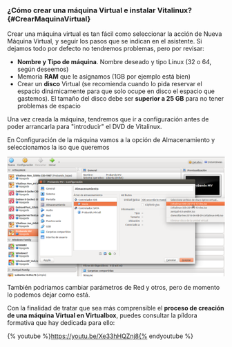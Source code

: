 ### ¿Cómo crear una máquina Virtual e instalar Vitalinux? {#CrearMaquinaVirtual}

Crear una máquina virtual es tan fácil como seleccionar la acción de Nueva Máquina Virtual, y seguir los pasos que se indican en el asistente. Si dejamos todo por defecto no tendremos problemas, pero por revisar:

-  **Nombre y Tipo de máquina**. Nombre deseado y tipo Linux (32 o 64, según deseemos)
-  Memoria **RAM** que le asignamos (1GB por ejemplo está bien)
-  Crear un **disco** Virtual (se recomienda cuando lo pida reservar el espacio dinámicamente para que solo ocupe en disco el espacio que gastemos). El tamaño del disco debe ser **superior a 25 GB** para no tener problemas de espacio

Una vez creada la máquina, tendremos que ir a configuración antes de poder arrancarla para "introducir" el DVD de Vitalinux.

En Configuración de la máquina vamos a la opción de Almacenamiento y seleccionamos la iso que queremos

![Seleccionar ISO para VirtualBox](../img/Iso_virtualbox.png)

También podriamos cambiar parámetros de Red y otros, pero de momento lo podemos dejar como está.

Con la finalidad de tratar que sea más comprensible el **proceso de creación de una máquina Virtual en Virtualbox**, puedes consultar la píldora formativa que hay dedicada para ello:

{% youtube %}https://youtu.be/Xe33hHQZnj8{% endyoutube %}